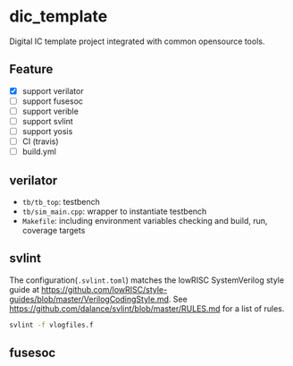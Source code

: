 # dic_template

Digital IC template project integrated with common opensource tools.

## Feature

- [x] support verilator
- [ ] support fusesoc
- [ ] support verible
- [ ] support svlint
- [ ] support yosis
- [ ] CI (travis)
- [ ] build.yml

## verilator

- `tb/tb_top`: testbench
- `tb/sim_main.cpp`: wrapper to instantiate testbench
- `Makefile`: including environment variables checking and build, run, coverage targets

## svlint

The configuration(`.svlint.toml`) matches the lowRISC SystemVerilog style guide at
https://github.com/lowRISC/style-guides/blob/master/VerilogCodingStyle.md.
See https://github.com/dalance/svlint/blob/master/RULES.md for a list of rules.

```sh
svlint -f vlogfiles.f
```

## fusesoc
